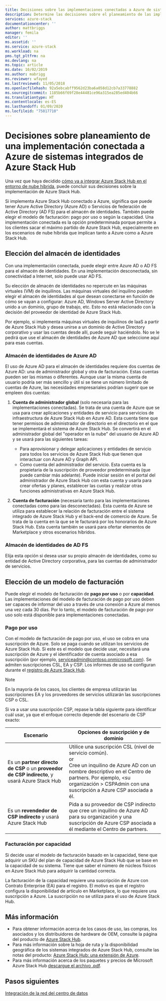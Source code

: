 ```yaml
---
title: Decisiones sobre las implementaciones conectadas a Azure de sistemas integrados de Azure Stack Hub | Microsoft Docs
description: Determine las decisiones sobre el planeamiento de las implementaciones conectadas a Azure de sistemas integrados de Azure Stack Hub, incluidas la facturación y la identidad.
services: azure-stack
documentationcenter: ''
author: mattbriggs
manager: femila
editor: ''
ms.assetid: ''
ms.service: azure-stack
ms.workload: na
pms.tgt_pltfrm: na
ms.devlang: na
ms.topic: article
ms.date: 10/02/2019
ms.author: mabrigg
ms.reviewer: wfayed
ms.lastreviewed: 11/05/2018
ms.openlocfilehash: 92a5ebcabff9562d23ba6a058d12cb7a33778882
ms.sourcegitcommit: 1185b66f69f28e44481ce96a315ea285ed404b66
ms.translationtype: HT
ms.contentlocale: es-ES
ms.lasthandoff: 01/09/2020
ms.locfileid: "75817710"
---
```

# <a name="azure-connected-deployment-planning-decisions-for-azure-stack-hub-integrated-systems"></a>Decisiones sobre planeamiento de una implementación conectada a Azure de sistemas integrados de Azure Stack Hub
Una vez que haya decidido [cómo va a integrar Azure Stack Hub en el entorno de nube híbrida](azure-stack-connection-models.md), puede concluir sus decisiones sobre la implementación de Azure Stack Hub.

Si implementa Azure Stack Hub conectado a Azure, significa que puede tener Azure Active Directory (Azure AD) o Servicios de federación de Active Directory (AD FS) para el almacén de identidades. También puede elegir el modelo de facturación: pago por uso o según la capacidad. Una implementación conectada es la opción predeterminada porque permite a los clientes sacar el máximo partido de Azure Stack Hub, especialmente en los escenarios de nube híbrida que implican tanto a Azure como a Azure Stack Hub.

## <a name="choose-an-identity-store"></a>Elección del almacén de identidades
Con una implementación conectada, puede elegir entre Azure AD o AD FS para el almacén de identidades. En una implementación desconectada, sin conectividad a Internet, solo puede usar AD FS.

Su elección de almacén de identidades no repercute en las máquinas virtuales (VM) de inquilinos. Las máquinas virtuales del inquilino pueden elegir el almacén de identidades al que desean conectarse en función de cómo se vayan a configurar: Azure AD, Windows Server Active Directory unido a un dominio, grupo de trabajo, etc. Esto no está relacionado con la decisión del proveedor de identidad de Azure Stack Hub.

Por ejemplo, si implementa máquinas virtuales de inquilinos de IaaS a partir de Azure Stack Hub y desea unirse a un dominio de Active Directory corporativo y usar las cuentas desde allí, puede seguir haciéndolo. No se le pedirá que use el almacén de identidades de Azure AD que seleccione aquí para esas cuentas.

### <a name="azure-ad-identity-store"></a>Almacén de identidades de Azure AD
El uso de Azure AD para el almacén de identidades requiere dos cuentas de Azure AD: una de administrador global y otra de facturación. Estas cuentas pueden ser las mismas o diferentes. Aunque usar la misma cuenta de usuario podría ser más sencillo y útil si se tiene un número limitado de cuentas de Azure, las necesidades empresariales podrían sugerir que se empleen dos cuentas:

1. **Cuenta de administrador global** (solo necesaria para las implementaciones conectadas). Se trata de una cuenta de Azure que se usa para crear aplicaciones y entidades de servicio para servicios de infraestructura de Azure Stack Hub en Azure AD. Esta cuenta tiene que tener permisos de administrador de directorio en el directorio en el que se implementará el sistema de Azure Stack Hub. Se convertirá en el administrador global del "operador en la nube" del usuario de Azure AD y se usará para las siguientes tareas:

    - Para aprovisionar y delegar aplicaciones y entidades de servicio para todos los servicios de Azure Stack Hub que tienen que interactuar con Azure AD y Graph API.
    - Como cuenta del administrador del servicio. Esta cuenta es la propietaria de la suscripción de proveedor predeterminada (que puede cambiar más adelante). Puede iniciar sesión en el portal del administrador de Azure Stack Hub con esta cuenta y usarla para crear ofertas y planes, establecer las cuotas y realizar otras funciones administrativas en Azure Stack Hub.

2. **Cuenta de facturación** (necesaria tanto para las implementaciones conectadas como para las desconectadas). Esta cuenta de Azure se utiliza para establecer la relación de facturación entre el sistema integrado de Azure Stack Hub y el back-end de comercio de Azure. Se trata de la cuenta en la que se le facturará por los honorarios de Azure Stack Hub. Esta cuenta también se usará para ofertar elementos de Marketplace y otros escenarios híbridos.

### <a name="ad-fs-identity-store"></a>Almacén de identidades de AD FS
Elija esta opción si desea usar su propio almacén de identidades, como su entidad de Active Directory corporativa, para las cuentas de administrador de servicios.  

## <a name="choose-a-billing-model"></a>Elección de un modelo de facturación
Puede elegir el modelo de facturación de **pago por uso** o por **capacidad**. Las implementaciones del modelo de facturación de pago por uso deben ser capaces de informar del uso a través de una conexión a Azure al menos una vez cada 30 días. Por lo tanto, el modelo de facturación de pago por uso solo está disponible para implementaciones conectadas.  

### <a name="pay-as-you-use"></a>Pago por uso
Con el modelo de facturación de pago por uso, el uso se cobra en una suscripción de Azure. Solo se paga cuando se utilizan los servicios de Azure Stack Hub. Si este es el modelo que decide usar, necesitará una suscripción de Azure y el identificador de cuenta asociado a esa suscripción (por ejemplo, serviceadmin@contoso.onmicrosoft.com). Se admiten suscripciones CSL, EA y CSP. Los informes de uso se configuran durante el [registro de Azure Stack Hub](azure-stack-registration.md).

> [!NOTE]
> En la mayoría de los casos, los clientes de empresa utilizarán las suscripciones EA y los proveedores de servicios utilizarán las suscripciones CSP o CSL.

Si va a usar una suscripción CSP, repase la tabla siguiente para identificar cuál usar, ya que el enfoque correcto depende del escenario de CSP exacto:

|Escenario|Opciones de suscripción y de dominio|
|-----|-----|
|Es un **partner directo de CSP** o un **proveedor de CSP indirecto**, y usará Azure Stack Hub|Utilice una suscripción CSL (nivel de servicio común).<br>     or<br>Cree un inquilino de Azure AD con un nombre descriptivo en el Centro de partners. Por ejemplo, &lt;su organización > CSPAdmin con una suscripción a Azure CSP asociada a él.|
|Es un **revendedor de CSP indirecto** y usará Azure Stack Hub|Pida a su proveedor de CSP indirecto que cree un inquilino de Azure AD para su organización y una suscripción de Azure CSP asociada a él mediante el Centro de partners.|

### <a name="capacity-based-billing"></a>Facturación por capacidad
Si decide usar el modelo de facturación basado en la capacidad, tiene que adquirir un SKU del plan de capacidad de Azure Stack Hub que se base en la capacidad de su sistema. Tiene que saber el número de núcleos físicos en Azure Stack Hub para adquirir la cantidad correcta.

La facturación de la capacidad requiere una suscripción de Azure con Contrato Enterprise (EA) para el registro. El motivo es que el registro configura la disponibilidad de artículo en Marketplace, lo que requiere una suscripción a Azure. La suscripción no se utiliza para el uso de Azure Stack Hub.

## <a name="learn-more"></a>Más información
- Para obtener información acerca de los casos de uso, las compras, los asociados y los distribuidores de hardware de OEM, consulte la página del producto de [Azure Stack Hub](https://azure.microsoft.com/overview/azure-stack/).
- Para más información sobre la hoja de ruta y la disponibilidad geográfica de los sistemas integrados de Azure Stack Hub, consulte las notas del producto: [Azure Stack Hub: una extensión de Azure](https://azure.microsoft.com/resources/azure-stack-an-extension-of-azure/). 
- Para más información acerca de los paquetes y precios de Microsoft Azure Stack Hub [descargue el archivo .pdf](https://azure.microsoft.com/mediahandler/files/resourcefiles/5bc3f30c-cd57-4513-989e-056325eb95e1/Azure-Stack-packaging-and-pricing-datasheet.pdf). 

## <a name="next-steps"></a>Pasos siguientes
[Integración de la red del centro de datos](azure-stack-network.md)